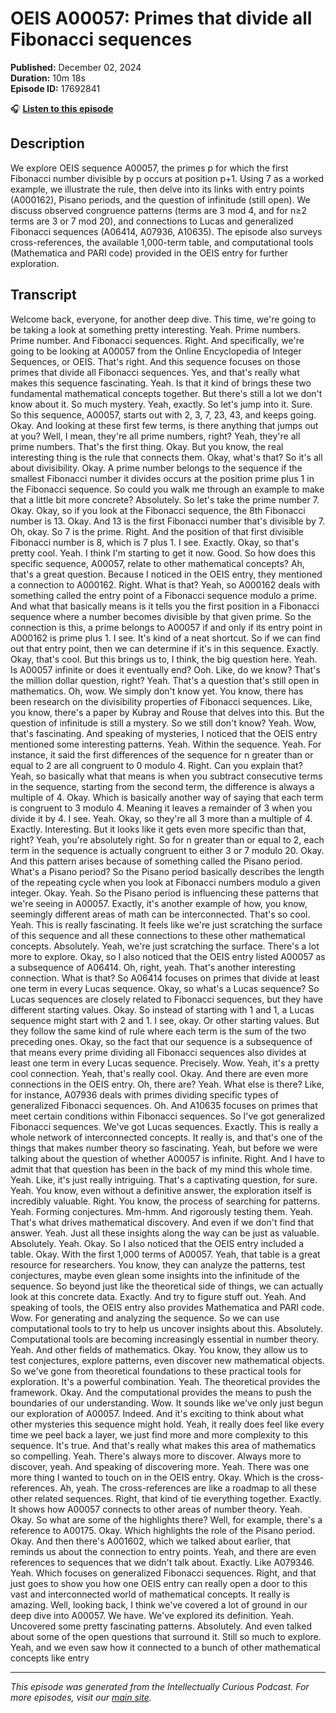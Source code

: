# OEIS A00057: Primes that divide all Fibonacci sequences

**Published:** December 02, 2024  
**Duration:** 10m 18s  
**Episode ID:** 17692841

🎧 **[Listen to this episode](https://intellectuallycurious.buzzsprout.com/2529712/episodes/17692841-oeis-a00057-primes-that-divide-all-fibonacci-sequences)**

## Description

We explore OEIS sequence A00057, the primes p for which the first Fibonacci number divisible by p occurs at position p+1. Using 7 as a worked example, we illustrate the rule, then delve into its links with entry points (A000162), Pisano periods, and the question of infinitude (still open). We discuss observed congruence patterns (terms are 3 mod 4, and for n≥2 terms are 3 or 7 mod 20), and connections to Lucas and generalized Fibonacci sequences (A06414, A07936, A10635). The episode also surveys cross-references, the available 1,000-term table, and computational tools (Mathematica and PARI code) provided in the OEIS entry for further exploration.

## Transcript

Welcome back, everyone, for another deep dive. This time, we're going to be taking a look at something pretty interesting. Yeah. Prime numbers. Prime number. And Fibonacci sequences. Right. And specifically, we're going to be looking at A00057 from the Online Encyclopedia of Integer Sequences, or OEIS. That's right. And this sequence focuses on those primes that divide all Fibonacci sequences. Yes, and that's really what makes this sequence fascinating. Yeah. Is that it kind of brings these two fundamental mathematical concepts together. But there's still a lot we don't know about it. So much mystery. Yeah, exactly. So let's jump into it. Sure. So this sequence, A00057, starts out with 2, 3, 7, 23, 43, and keeps going. Okay. And looking at these first few terms, is there anything that jumps out at you? Well, I mean, they're all prime numbers, right? Yeah, they're all prime numbers. That's the first thing. Okay. But you know, the real interesting thing is the rule that connects them. Okay, what's that? So it's all about divisibility. Okay. A prime number belongs to the sequence if the smallest Fibonacci number it divides occurs at the position prime plus 1 in the Fibonacci sequence. So could you walk me through an example to make that a little bit more concrete? Absolutely. So let's take the prime number 7. Okay. Okay, so if you look at the Fibonacci sequence, the 8th Fibonacci number is 13. Okay. And 13 is the first Fibonacci number that's divisible by 7. Oh, okay. So 7 is the prime. Right. And the position of that first divisible Fibonacci number is 8, which is 7 plus 1. I see. Exactly. Okay, so that's pretty cool. Yeah. I think I'm starting to get it now. Good. So how does this specific sequence, A00057, relate to other mathematical concepts? Ah, that's a great question. Because I noticed in the OEIS entry, they mentioned a connection to A000162. Right. What is that? Yeah, so A000162 deals with something called the entry point of a Fibonacci sequence modulo a prime. And what that basically means is it tells you the first position in a Fibonacci sequence where a number becomes divisible by that given prime. So the connection is this, a prime belongs to A00057 if and only if its entry point in A000162 is prime plus 1. I see. It's kind of a neat shortcut. So if we can find out that entry point, then we can determine if it's in this sequence. Exactly. Okay, that's cool. But this brings us to, I think, the big question here. Yeah. Is A00057 infinite or does it eventually end? Ooh. Like, do we know? That's the million dollar question, right? Yeah. That's a question that's still open in mathematics. Oh, wow. We simply don't know yet. You know, there has been research on the divisibility properties of Fibonacci sequences. Like, you know, there's a paper by Kubray and Rouse that delves into this. But the question of infinitude is still a mystery. So we still don't know? Yeah. Wow, that's fascinating. And speaking of mysteries, I noticed that the OEIS entry mentioned some interesting patterns. Yeah. Within the sequence. Yeah. For instance, it said the first differences of the sequence for n greater than or equal to 2 are all congruent to 0 modulo 4. Right. Can you explain that? Yeah, so basically what that means is when you subtract consecutive terms in the sequence, starting from the second term, the difference is always a multiple of 4. Okay. Which is basically another way of saying that each term is congruent to 3 modulo 4. Meaning it leaves a remainder of 3 when you divide it by 4. I see. Yeah. Okay, so they're all 3 more than a multiple of 4. Exactly. Interesting. But it looks like it gets even more specific than that, right? Yeah, you're absolutely right. So for n greater than or equal to 2, each term in the sequence is actually congruent to either 3 or 7 modulo 20. Okay. And this pattern arises because of something called the Pisano period. What's a Pisano period? So the Pisano period basically describes the length of the repeating cycle when you look at Fibonacci numbers modulo a given integer. Okay. Yeah. So the Pisano period is influencing these patterns that we're seeing in A00057. Exactly, it's another example of how, you know, seemingly different areas of math can be interconnected. That's so cool. Yeah. This is really fascinating. It feels like we're just scratching the surface of this sequence and all these connections to these other mathematical concepts. Absolutely. Yeah, we're just scratching the surface. There's a lot more to explore. Okay, so I also noticed that the OEIS entry listed A00057 as a subsequence of A06414. Oh, right, yeah. That's another interesting connection. What is that? So A06414 focuses on primes that divide at least one term in every Lucas sequence. Okay, so what's a Lucas sequence? So Lucas sequences are closely related to Fibonacci sequences, but they have different starting values. Okay. So instead of starting with 1 and 1, a Lucas sequence might start with 2 and 1. I see, okay. Or other starting values. But they follow the same kind of rule where each term is the sum of the two preceding ones. Okay, so the fact that our sequence is a subsequence of that means every prime dividing all Fibonacci sequences also divides at least one term in every Lucas sequence. Precisely. Wow. Yeah, it's a pretty cool connection. Yeah, that's really cool. Okay. And there are even more connections in the OEIS entry. Oh, there are? Yeah. What else is there? Like, for instance, A07936 deals with primes dividing specific types of generalized Fibonacci sequences. Oh. And A10635 focuses on primes that meet certain conditions within Fibonacci sequences. So I've got generalized Fibonacci sequences. We've got Lucas sequences. Exactly. This is really a whole network of interconnected concepts. It really is, and that's one of the things that makes number theory so fascinating. Yeah, but before we were talking about the question of whether A00057 is infinite. Right. And I have to admit that that question has been in the back of my mind this whole time. Yeah. Like, it's just really intriguing. That's a captivating question, for sure. Yeah. You know, even without a definitive answer, the exploration itself is incredibly valuable. Right. You know, the process of searching for patterns. Yeah. Forming conjectures. Mm-hmm. And rigorously testing them. Yeah. That's what drives mathematical discovery. And even if we don't find that answer. Yeah. Just all these insights along the way can be just as valuable. Absolutely. Yeah. Okay. So I also noticed that the OEIS entry included a table. Okay. With the first 1,000 terms of A00057. Yeah, that table is a great resource for researchers. You know, they can analyze the patterns, test conjectures, maybe even glean some insights into the infinitude of the sequence. So beyond just like the theoretical side of things, we can actually look at this concrete data. Exactly. And try to figure stuff out. Yeah. And speaking of tools, the OEIS entry also provides Mathematica and PARI code. Wow. For generating and analyzing the sequence. So we can use computational tools to try to help us uncover insights about this. Absolutely. Computational tools are becoming increasingly essential in number theory. Yeah. And other fields of mathematics. Okay. You know, they allow us to test conjectures, explore patterns, even discover new mathematical objects. So we've gone from theoretical foundations to these practical tools for exploration. It's a powerful combination. Yeah. The theoretical provides the framework. Okay. And the computational provides the means to push the boundaries of our understanding. Wow. It sounds like we've only just begun our exploration of A00057. Indeed. And it's exciting to think about what other mysteries this sequence might hold. Yeah, it really does feel like every time we peel back a layer, we just find more and more complexity to this sequence. It's true. And that's really what makes this area of mathematics so compelling. Yeah. There's always more to discover. Always more to discover, yeah. And speaking of discovering more. Yeah. There was one more thing I wanted to touch on in the OEIS entry. Okay. Which is the cross-references. Ah, yeah. The cross-references are like a roadmap to all these other related sequences. Right, that kind of tie everything together. Exactly. It shows how A00057 connects to other areas of number theory. Yeah. Okay. So what are some of the highlights there? Well, for example, there's a reference to A00175. Okay. Which highlights the role of the Pisano period. Okay. And then there's A001602, which we talked about earlier, that reminds us about the connection to entry points. Yeah, and there are even references to sequences that we didn't talk about. Exactly. Like A079346. Yeah. Which focuses on generalized Fibonacci sequences. Right, and that just goes to show you how one OEIS entry can really open a door to this vast and interconnected world of mathematical concepts. It really is amazing. Well, looking back, I think we've covered a lot of ground in our deep dive into A00057. We have. We've explored its definition. Yeah. Uncovered some pretty fascinating patterns. Absolutely. And even talked about some of the open questions that surround it. Still so much to explore. Yeah, and we even saw how it connected to a bunch of other mathematical concepts like entry

---
*This episode was generated from the Intellectually Curious Podcast. For more episodes, visit our [main site](https://intellectuallycurious.buzzsprout.com).*

